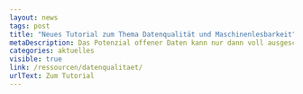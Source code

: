 ```yaml
---
layout: news
tags: post
title: "Neues Tutorial zum Thema Datenqualität und Maschinenlesbarkeit"
metaDescription: Das Potenzial offener Daten kann nur dann voll ausgeschöpft werden, wenn die Daten hochwertig und leicht nutzbar sind. Ein wichtiger Punkt dabei ist die Maschinenlesbarkeit, welche wir in unserem neuen Video-Tutorial genauer erklären. Wir zeigen Ihnen, wie Sie die Maschinenlesbarkeit eines Datensatzes im CSV- oder XLSX-Format erhöhen und was dabei wichtig ist.
categories: aktuelles
visible: true
link: /ressourcen/datenqualitaet/
urlText: Zum Tutorial
---
```

